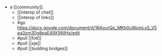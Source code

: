 - a [[community]].
	- [[interop of chat]]
	- [[interop of links]]
	- #go https://docs.google.com/document/d/1RAourQe_MKh0uWomLsS_V5ea3zm30g8paE49X56jIHs/edit
	- #pull [[fotl]]
	- #pull [[sje]]
	- #pull [[building bridges]]